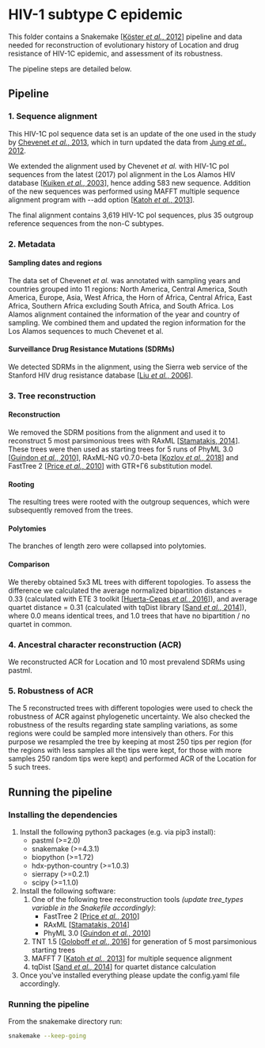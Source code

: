 # HIV-1 subtype C epidemic

This folder contains a Snakemake [[Köster *et al.*, 2012](https://doi.org/10.1093/bioinformatics/bts480)] pipeline and data 
needed for reconstruction of evolutionary history of Location and drug resistance of HIV-1C epidemic, and assessment of its robustness.

The pipeline steps are detailed below.

## Pipeline

### 1. Sequence alignment
This HIV-1C pol sequence data set is an update of the one used in the study by [Chevenet *et al.*, 2013](https://doi.org/10.1093/bioinformatics/btt010), 
which in turn updated the data from [Jung *et al.*, 2012](https://doi.org/10.1371/journal.pone.0033579).

We extended the alignment used by Chevenet *et al.* with HIV-1C pol sequences from the latest (2017) pol alignment 
in the Los Alamos HIV database [[Kuiken *et al.*, 2003](https://www.ncbi.nlm.nih.gov/pmc/articles/PMC2613779/)], 
hence adding 583 new sequence. Addition of the new sequences was performed using 
MAFFT multiple sequence alignment program with --add option [[Katoh *et al.*, 2013](http://doi.org/10.1093/molbev/mst010)]. 

The final alignment contains 3,619 HIV-1C pol sequences, plus 35 outgroup reference sequences from the non-C subtypes. 

### 2. Metadata
#### Sampling dates and regions
The data set of Chevenet *et al.* was annotated with sampling years 
and countries grouped into 11 regions: North America, Central America, South America, Europe, Asia, West Africa, 
the Horn of Africa, Central Africa, East Africa, Southern Africa excluding South Africa, and South Africa. 
Los Alamos alignment contained the information of the year and country of sampling. 
We combined them and updated the region information for the Los Alamos sequences to much Chevenet et al.
#### Surveillance Drug Resistance Mutations (SDRMs)
We detected SDRMs in the alignment, using the Sierra web service of 
the Stanford HIV drug resistance database [[Liu *et al.*, 2006](http://doi.org/10.1086/503914)]. 


### 3. Tree reconstruction

#### Reconstruction
We removed the SDRM positions from the alignment 
and used it to reconstruct 5 most parsimonious trees with RAxML [[Stamatakis, 2014](https://doi.org/10.1093/bioinformatics/btu033)]. 
These trees were then used as starting trees for 5 runs of PhyML 3.0 [[Guindon *et al.*, 2010](https://doi.org/10.1093/sysbio/syq010)], 
RAxML-NG v0.7.0-beta [[Kozlov *et al.*, 2018](https://doi.org/10.1101/447110)] and FastTree 2 [[Price *et al.*, 2010](https://doi.org/10.1371/journal.pone.0009490)] 
with GTR+Γ6 substitution model. 

#### Rooting
The resulting trees were rooted with the outgroup sequences, which were subsequently removed from the trees. 

#### Polytomies
The branches of length zero were collapsed into polytomies. 

#### Comparison
We thereby obtained 5x3 ML trees with different topologies. 
To assess the difference we calculated the average normalized bipartition distances = 0.33 (calculated with ETE 3 toolkit [[Huerta-Cepas *et al.*, 2016](http://doi.org/10.1093/molbev/msw046)]), 
and average quartet distance = 0.31 (calculated with tqDist library [[Sand *et al.*, 2014](http://doi.org/10.1093/bioinformatics/btu157)]), 
where 0.0 means identical trees, and 1.0 trees that have no bipartition / no quartet in common. 

### 4. Ancestral character reconstruction (ACR)
We reconstructed ACR for Location and 10 most prevalend SDRMs using pastml.

### 5. Robustness of ACR

The 5 reconstructed trees with different topologies were used to check the robustness of ACR against phylogenetic uncertainty.
We also checked the robustness of the results regarding state sampling variations, 
as some regions were could be sampled more intensively than others. 
For this purpose we resampled the tree by keeping at most 250 tips per region 
(for the regions with less samples all the tips were kept, for those with more samples 250 random tips were kept) 
and performed ACR of the Location for 5 such trees.

## Running the pipeline

### Installing the dependencies
1. Install the following python3 packages (e.g. via pip3 install):
    * pastml (>=2.0)
    * snakemake (>=4.3.1)
    * biopython (>=1.72)
    * hdx-python-country (>=1.0.3)
    * sierrapy (>=0.2.1)
    * scipy (>=1.1.0)
2. Install the following software:
    1. One of the following tree reconstruction tools _(update tree_types variable in the Snakefile accordingly)_:
        * FastTree 2 [[Price *et al.*, 2010](https://doi.org/10.1371/journal.pone.0009490)]
        * RAxML [[Stamatakis, 2014](https://doi.org/10.1093/bioinformatics/btu033)]
        * PhyML 3.0 [[Guindon *et al.*, 2010](https://doi.org/10.1093/sysbio/syq010)]
    2. TNT 1.5 [[Goloboff *et al.*, 2016](https://doi.org/10.1111/cla.12160)] for generation of 5 most parsimonious starting trees
    3. MAFFT 7 [[Katoh *et al.*, 2013](http://doi.org/10.1093/molbev/mst010)] for multiple sequence alignment
    4. tqDist [[Sand *et al.*, 2014](http://doi.org/10.1093/bioinformatics/btu157)] for quartet distance calculation
3. Once you've installed everything please update the config.yaml file accordingly.

### Running the pipeline
From the snakemake directory run:
```bash
snakemake --keep-going
```


